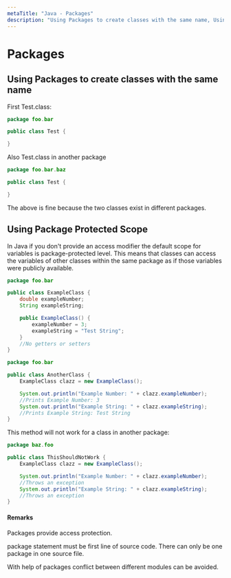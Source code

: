 ```yaml
---
metaTitle: "Java - Packages"
description: "Using Packages to create classes with the same name, Using Package Protected Scope"
---
```


# Packages




## Using Packages to create classes with the same name


First Test.class:

```java
package foo.bar

public class Test {

}

```

Also Test.class in another package

```java
package foo.bar.baz

public class Test {

}

```

The above is fine because the two classes exist in different packages.



## Using Package Protected Scope


In Java if you don't provide an access modifier the default scope for variables is package-protected level. This means that classes can access the variables of other classes within the same package as if those variables were publicly available.

```java
package foo.bar

public class ExampleClass {
    double exampleNumber;
    String exampleString;

    public ExampleClass() {
        exampleNumber = 3;
        exampleString = "Test String";
    }
    //No getters or setters
}

package foo.bar

public class AnotherClass {
    ExampleClass clazz = new ExampleClass();

    System.out.println("Example Number: " + clazz.exampleNumber);
    //Prints Example Number: 3
    System.out.println("Example String: " + clazz.exampleString);
    //Prints Example String: Test String
}

```

This method will not work for a class in another package:

```java
package baz.foo

public class ThisShouldNotWork {
    ExampleClass clazz = new ExampleClass();

    System.out.println("Example Number: " + clazz.exampleNumber);
    //Throws an exception
    System.out.println("Example String: " + clazz.exampleString);
    //Throws an exception
}

```



#### Remarks


Packages provide access protection.

> 
package statement must be first line of source code. There can only be one package in one source file.


With help of packages conflict between different modules can be avoided.

